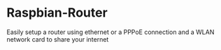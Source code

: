 # Raspbian-Router
Easily setup a router using ethernet or a PPPoE connection and a WLAN network card to share your internet
